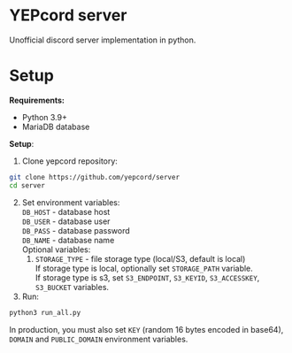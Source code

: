 # YEPcord server
Unofficial discord server implementation in python.

# Setup
**Requirements:**
 - Python 3.9+
 - MariaDB database
 
**Setup**:
  1. Clone yepcord repository:
  ```bash
  git clone https://github.com/yepcord/server
  cd server
  ```
  2. Set environment variables:<br>
    `DB_HOST` - database host<br>
    `DB_USER` - database user<br>
    `DB_PASS` - database password<br>
    `DB_NAME` - database name<br>
    Optional variables:
     1. `STORAGE_TYPE` - file storage type (local/S3, default is local)<br>
         If storage type is local, optionally set `STORAGE_PATH` variable.<br>
         If storage type is s3, set `S3_ENDPOINT`, `S3_KEYID`, `S3_ACCESSKEY`, `S3_BUCKET` variables.
  3. Run: 
  ```bash
  python3 run_all.py
  ```
In production, you must also set `KEY` (random 16 bytes encoded in base64), `DOMAIN` and `PUBLIC_DOMAIN` environment variables.